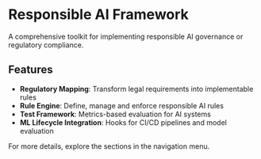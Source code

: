 # Responsible AI Framework

A comprehensive toolkit for implementing responsible AI governance or regulatory compliance.

## Features

- **Regulatory Mapping**: Transform legal requirements into implementable rules
- **Rule Engine**: Define, manage and enforce responsible AI rules
- **Test Framework**: Metrics-based evaluation for AI systems
- **ML Lifecycle Integration**: Hooks for CI/CD pipelines and model evaluation

For more details, explore the sections in the navigation menu.
